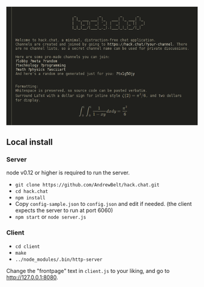 [![hack.chat screenshot](https://raw.githubusercontent.com/AndrewBelt/hack.chat/master/screenshot.png)](https://hack.chat/)

## Local install

### Server

node v0.12 or higher is required to run the server.

* `git clone https://github.com/AndrewBelt/hack.chat.git`
* `cd hack.chat`
* `npm install`
* Copy `config-sample.json` to `config.json` and edit if needed. (the client expects the server to run at port 6060)
* `npm start` or `node server.js`

### Client
* `cd client`
* `make`
* `../node_modules/.bin/http-server`

Change the "frontpage" text in `client.js` to your liking, and go to http://127.0.0.1:8080.

